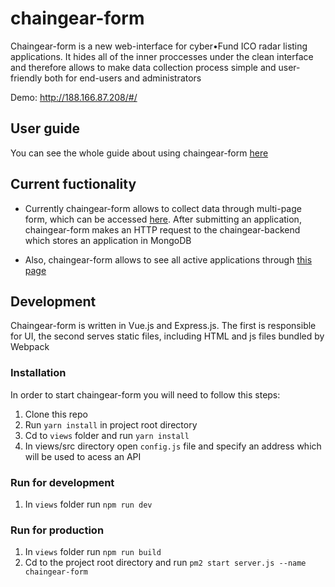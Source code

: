 # chaingear-form
Chaingear-form is a new web-interface for cyber•Fund ICO radar listing applications. It hides all of the inner proccesses under the clean interface and therefore allows to make data collection process simple and user-friendly both for end-users and administrators

Demo: http://188.166.87.208/#/

## User guide
You can see the whole guide about using chaingear-form [here](https://github.com/cyberFund/chaingear-form/wiki/Add-project-to-ICO-Radar)

## Current fuctionality
* Currently chaingear-form allows to collect data through multi-page form, which can be accessed [here](http://188.166.87.208/#/add_info). After submitting an application, chaingear-form makes an HTTP request to the chaingear-backend which stores an application in MongoDB 

* Also, chaingear-form allows to see all active applications through [this page](http://188.166.87.208/#/applications)

## Development
Chaingear-form is written in Vue.js and Express.js. The first is responsible for UI, the second serves static files, including HTML and js files bundled by Webpack

### Installation
In order to start chaingear-form you will need to follow this steps:

1. Clone this repo
2. Run `yarn install` in project root directory
3. Cd to `views` folder and run `yarn install`
4. In views/src directory open `config.js` file and specify an address which will be used to acess an API

### Run for development
1. In `views` folder run `npm run dev`

### Run for production
1. In `views` folder run `npm run build`
2. Cd to the project root directory and run `pm2 start server.js --name chaingear-form`


